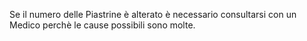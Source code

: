 Se il numero delle Piastrine è alterato è necessario consultarsi con un Medico perchè le cause possibili sono molte.